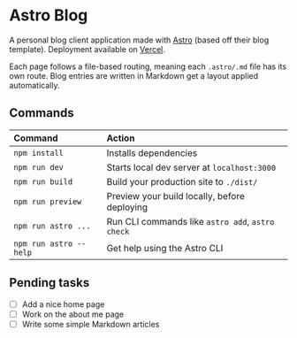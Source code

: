 # Astro Blog

A personal blog client application made with [Astro](https://astro.build/) (based off their blog template). Deployment available on [Vercel](https://astro-blog-alpha.vercel.app/).

Each page follows a file-based routing, meaning each `.astro/.md` file has its own route. Blog entries are written in Markdown get a layout applied automatically.
## Commands

| Command                | Action                                           |
| :--------------------- | :----------------------------------------------- |
| `npm install`          | Installs dependencies                            |
| `npm run dev`          | Starts local dev server at `localhost:3000`      |
| `npm run build`        | Build your production site to `./dist/`          |
| `npm run preview`      | Preview your build locally, before deploying     |
| `npm run astro ...`    | Run CLI commands like `astro add`, `astro check` |
| `npm run astro --help` | Get help using the Astro CLI                     |

## Pending tasks

- [ ] Add a nice home page
- [ ] Work on the about me page
- [ ] Write some simple Markdown articles